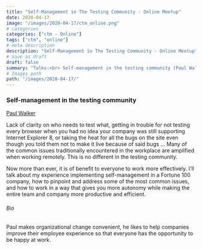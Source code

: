 ```yaml
---
title: "Self-Management in The Testing Community - Online Meetup"
date: 2020-04-17
image: "/images/2020-04-17/ctm_online.png"
# categories
categories: ["ctm - Online"]
tags: ["ctm", "online"]
# meta description
description: "Self-Management in The Testing Community - Online Meetup"
# save as draft
draft: false
summary: "Talks:<br> Self-management in the testing community (Paul Walker)"
# Images path
path: "/images/2020-04-17/"
---
```


### Self-management in the testing community
[Paul Walker](https://www.theorywhy.co/)

Lack of clarity on who needs to test what, getting in trouble for not 
testing every browser when you had no idea your company was still supporting 
Internet Explorer 8, or taking the heat for all the bugs on the site even 
though you told them not to make it live because of said bugs ... Many of 
the common issues traditionally encountered in the workplace are amplified 
when working remotely. This is no different in the testing community.

Now more than ever, it is of benefit to everyone to work more effectively. 
I'll talk about my experience implementing self-management in a Fortune 
100 company, how to pinpoint and address some of the most common issues, 
and how to work in a way that gives you more autonomy while making the 
entire team and company more productive and efficient.

###### Bio
Paul makes organizational change convenient, he likes to help companies 
improve their employee experience so that everyone has the opportunity 
to be happy at work.
